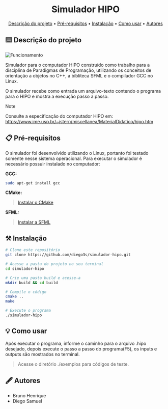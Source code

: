 <h1 align="Center">Simulador HIPO</h1>

<p align="center">
    <a href="#descricao">Descrição do projeto</a> •
    <a href="#pre-requisitos">Pré-requisitos</a> •
    <a href="#instalacao">Instalação</a> •
    <a href="#como-usar">Como usar</a> •
    <a href="#autores">Autores</a>
</p>  


<div id='descricao'/>

## ⌨️ Descrição do projeto

![Funcionamento](https://github.com/diego3s/simulador-hipo/assets/51541419/35aa3718-4765-40ea-a993-7b04c9d59ff8)

Simulador para o computador HIPO construído como trabalho para a disciplina de Paradigmas de Programação, utilizando os conceitos de orientação a objetos no C++, a bibliteca SFML e o compilador GCC no Linux.

O simulador recebe como entrada um arquivo-texto contendo o programa para o HIPO e mostra a execução passo a passo.

>[!NOTE]
>Consulte a especificação do computador HIPO em: https://www.ime.usp.br/~jstern/miscellanea/MaterialDidatico/hipo.htm


<div id='pre-requisitos'/>  

## 📋 Pré-requisitos

O simulador foi desenvolvido utilizando o Linux, portanto foi testado somente nesse sistema operacional. Para executar o simulador é necessário possuir instalado no computador:

**GCC:**
```bash
sudo apt-get install gcc 
```

**CMake:**
> [Instalar o CMake](https://cmake.org/download/)

**SFML:**
> [Instalar a SFML](https://www.sfml-dev.org/tutorials/2.6/start-linux.php)

<div id='instalacao'/>  

## ⚒ Instalação

```bash
# Clone este repositório
git clone https://github.com/diego3s/simulador-hipo.git

# Acesse a pasta do projeto no seu terminal
cd simulador-hipo

# Crie uma pasta build e acesse-a
mkdir build && cd build

# Compile o código
cmake ..
make

# Execute o programa
./simulador-hipo
```

<div id='como-usar'/>  

## 💡 Como usar

Após executar o programa, informe o caminho para o arquivo .hipo desejado, depois execute o passo a passo do programa(F5), os inputs e outputs são mostrados no terminal. 

> Acesse o diretório ./exemplos para códigos de teste.

<div id='autores'/>  

## 🖋 Autores
- Bruno Henrique
- Diego Samuel